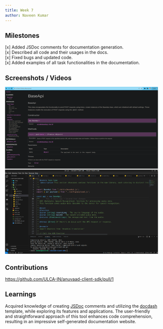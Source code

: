 ```yaml
---
title: Week 7
author: Naveen Kumar
---
```


## Milestones
[x] Added JSDoc comments for documentation generation.  
    [x] Described all code and their usages in the docs.  
[x] Fixed bugs and updated code.  
[x] Added examples of all task functionalities in the documentation.  

## Screenshots / Videos 
![jsdoc website view](../images/jsdoc-web.png)
![jsdoc comments in asr.js](../images/jsdoc-comments.png)

## Contributions
https://github.com/ULCA-IN/anuvaad-client-sdk/pull/1 
## Learnings
 
Acquired knowledge of creating [JSDoc](https://jsdoc.app/) comments and utilizing the [docdash](https://www.npmjs.com/package/docdash) template, while exploring its features and applications. The user-friendly and straightforward approach of this tool enhances code comprehension, resulting in an impressive self-generated documentation website.